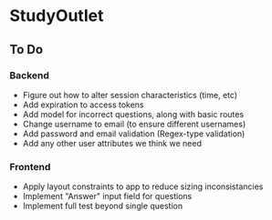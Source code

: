 # StudyOutlet

## To Do
### Backend
* Figure out how to alter session characteristics (time, etc)
* Add expiration to access tokens
* Add model for incorrect questions, along with basic routes
* Change username to email (to ensure different usernames)
* Add password and email validation (Regex-type validation)
* Add any other user attributes we think we need
### Frontend
* Apply layout constraints to app to reduce sizing inconsistancies
* Implement "Answer" input field for questions
* Implement full test beyond single question
